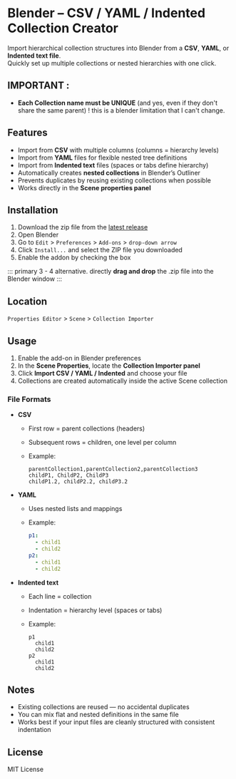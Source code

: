 # Blender – CSV / YAML / Indented Collection Creator

Import hierarchical collection structures into Blender from a **CSV**, **YAML**, or **Indented text file**.  
Quickly set up multiple collections or nested hierarchies with one click.

## IMPORTANT : 
- **Each Collection name must be UNIQUE** (and yes, even if they don't share the same parent) !
this is a blender limitation that  I can't change.

## Features

- Import from **CSV** with multiple columns (columns = hierarchy levels)  
- Import from **YAML** files for flexible nested tree definitions  
- Import from **Indented text** files (spaces or tabs define hierarchy)  
- Automatically creates **nested collections** in Blender’s Outliner  
- Prevents duplicates by reusing existing collections when possible  
- Works directly in the **Scene properties panel**  

## Installation

1. Download the zip file from the [latest release](https://github.com/Javelin-prog/Blender_Collection_Importer/releases/tag/stable-release)  
2. Open Blender  
3. Go to `Edit` > `Preferences` > `Add-ons` > `drop-down arrow`  
4. Click `Install...` and select the ZIP file you downloaded  
5. Enable the addon by checking the box  

::: primary
3 - 4 alternative. directly **drag and drop** the .zip file into the Blender window
:::

## Location 

`Properties Editor` > `Scene` > `Collection Importer`

## Usage

1. Enable the add-on in Blender preferences  
2. In the **Scene Properties**, locate the **Collection Importer panel**  
3. Click **Import CSV / YAML / Indented** and choose your file  
4. Collections are created automatically inside the active Scene collection

### File Formats

- **CSV**  
  - First row = parent collections (headers)  
  - Subsequent rows = children, one level per column  
  - Example:  

    ```csv
    parentCollection1,parentCollection2,parentCollection3
    childP1, ChildP2, ChildP3
    childP1.2, childP2.2, childP3.2
    ```

- **YAML**  
  - Uses nested lists and mappings  
  - Example:  

    ```yaml
    p1:
      - child1
      - child2
    p2:
      - child1
      - child2
    ```

- **Indented text**  
  - Each line = collection  
  - Indentation = hierarchy level (spaces or tabs)  
  - Example:  

    ```
    p1
      child1
      child2
    p2
      child1
      child2
    ```

## Notes

- Existing collections are reused — no accidental duplicates  
- You can mix flat and nested definitions in the same file  
- Works best if your input files are cleanly structured with consistent indentation  

## License

MIT License

